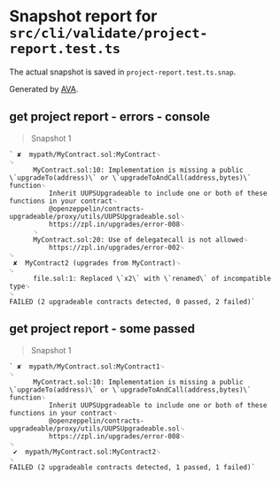 # Snapshot report for `src/cli/validate/project-report.test.ts`

The actual snapshot is saved in `project-report.test.ts.snap`.

Generated by [AVA](https://avajs.dev).

## get project report - errors - console

> Snapshot 1

    ` ✘  mypath/MyContract.sol:MyContract␊
    ␊
          MyContract.sol:10: Implementation is missing a public \`upgradeTo(address)\` or \`upgradeToAndCall(address,bytes)\` function␊
              Inherit UUPSUpgradeable to include one or both of these functions in your contract␊
              @openzeppelin/contracts-upgradeable/proxy/utils/UUPSUpgradeable.sol␊
              https://zpl.in/upgrades/error-008␊
          ␊
          MyContract.sol:20: Use of delegatecall is not allowed␊
              https://zpl.in/upgrades/error-002␊
    ␊
     ✘  MyContract2 (upgrades from MyContract)␊
    ␊
          file.sol:1: Replaced \`x2\` with \`renamed\` of incompatible type␊
    ␊
    FAILED (2 upgradeable contracts detected, 0 passed, 2 failed)`

## get project report - some passed

> Snapshot 1

    ` ✘  mypath/MyContract.sol:MyContract1␊
    ␊
          MyContract.sol:10: Implementation is missing a public \`upgradeTo(address)\` or \`upgradeToAndCall(address,bytes)\` function␊
              Inherit UUPSUpgradeable to include one or both of these functions in your contract␊
              @openzeppelin/contracts-upgradeable/proxy/utils/UUPSUpgradeable.sol␊
              https://zpl.in/upgrades/error-008␊
    ␊
     ✔  mypath/MyContract.sol:MyContract2␊
    ␊
    FAILED (2 upgradeable contracts detected, 1 passed, 1 failed)`
